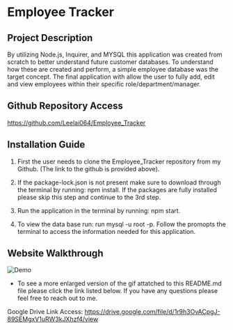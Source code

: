 # Employee Tracker

## Project Description

By utilizing Node.js, Inquirer, and MYSQL this application was created from scratch to better understand future customer databases. To understand how these are created and perform, a simple employee database was the target concept. The final application with allow the user to fully add, edit and view employees within their specific role/department/manager.


## Github Repository Access

https://github.com/Leelai064/Employee_Tracker

## Installation Guide

1. First the user needs to clone the Employee_Tracker repository from my Github. (The link to the github is provided above). 

2. If the package-lock.json is not present make sure to download through the terminal by running: npm install. If the packages are fully installed please skip this step and continue to the 3rd step.

3. Run the application in the terminal by running: npm start.

4. To view the data base run: run mysql -u root -p. Follow the promopts the terminal to access the information needed for this application.

## Website Walkthrough

![Demo](./assets/Demo.gif)

* To see a more enlarged version of the gif attatched to this README.md file please click the link listed below. If you have any questions please feel free to reach out to me.

Google Drive Link Access: https://drive.google.com/file/d/1r9h3OvACpgJ-89SEMgxV1uRW3kJXhzf4/view